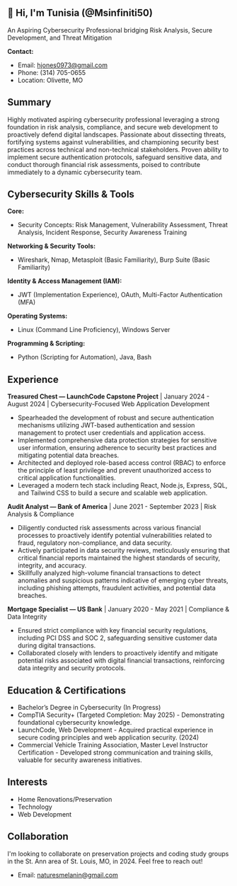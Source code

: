## 👋 Hi, I'm Tunisia (@Msinfiniti50)

An Aspiring Cybersecurity Professional bridging Risk Analysis, Secure Development, and Threat Mitigation

**Contact:**
* Email: hjones0973@gmail.com
* Phone: (314) 705-0655
* Location: Olivette, MO

## Summary

Highly motivated aspiring cybersecurity professional leveraging a strong foundation in risk analysis, compliance, and secure web development to proactively defend digital landscapes. Passionate about dissecting threats, fortifying systems against vulnerabilities, and championing security best practices across technical and non-technical stakeholders. Proven ability to implement secure authentication protocols, safeguard sensitive data, and conduct thorough financial risk assessments, poised to contribute immediately to a dynamic cybersecurity team.

## Cybersecurity Skills & Tools

**Core:**

* Security Concepts: Risk Management, Vulnerability Assessment, Threat Analysis, Incident Response, Security Awareness Training

**Networking & Security Tools:**

* Wireshark, Nmap, Metasploit (Basic Familiarity), Burp Suite (Basic Familiarity)

**Identity & Access Management (IAM):**

* JWT (Implementation Experience), OAuth, Multi-Factor Authentication (MFA)

**Operating Systems:**

* Linux (Command Line Proficiency), Windows Server

**Programming & Scripting:**

* Python (Scripting for Automation), Java, Bash

## Experience

**Treasured Chest — LaunchCode Capstone Project** | January 2024 - August 2024 | Cybersecurity-Focused Web Application Development

* Spearheaded the development of robust and secure authentication mechanisms utilizing JWT-based authentication and session management to protect user credentials and application access.
* Implemented comprehensive data protection strategies for sensitive user information, ensuring adherence to security best practices and mitigating potential data breaches.
* Architected and deployed role-based access control (RBAC) to enforce the principle of least privilege and prevent unauthorized access to critical application functionalities.
* Leveraged a modern tech stack including React, Node.js, Express, SQL, and Tailwind CSS to build a secure and scalable web application.

**Audit Analyst — Bank of America** | June 2021 - September 2023 | Risk Analysis & Compliance

* Diligently conducted risk assessments across various financial processes to proactively identify potential vulnerabilities related to fraud, regulatory non-compliance, and data security.
* Actively participated in data security reviews, meticulously ensuring that critical financial reports maintained the highest standards of security, integrity, and accuracy.
* Skillfully analyzed high-volume financial transactions to detect anomalies and suspicious patterns indicative of emerging cyber threats, including phishing attempts, fraudulent activities, and potential data breaches.

**Mortgage Specialist — US Bank** | January 2020 - May 2021 | Compliance & Data Integrity

* Ensured strict compliance with key financial security regulations, including PCI DSS and SOC 2, safeguarding sensitive customer data during digital transactions.
* Collaborated closely with lenders to proactively identify and mitigate potential risks associated with digital financial transactions, reinforcing data integrity and security protocols.

## Education & Certifications

* Bachelor’s Degree in Cybersecurity (In Progress)
* CompTIA Security+ (Targeted Completion: May 2025) - Demonstrating foundational cybersecurity knowledge.
* LaunchCode, Web Development - Acquired practical experience in secure coding principles and web application security. (2024)
* Commercial Vehicle Training Association, Master Level Instructor Certification - Developed strong communication and training skills, valuable for security awareness initiatives.

## Interests

* Home Renovations/Preservation
* Technology
* Web Development

## Collaboration

I'm looking to collaborate on preservation projects and coding study groups in the St. Ann area of St. Louis, MO, in 2024.  Feel free to reach out!

* Email: naturesmelanin@gmail.com

<!---
Msinfiniti50/Msinfiniti50 is a ✨ special ✨ repository because its `README.md` (this file) appears on your GitHub profile.
You can click the Preview link to take a look at your changes.
--->
